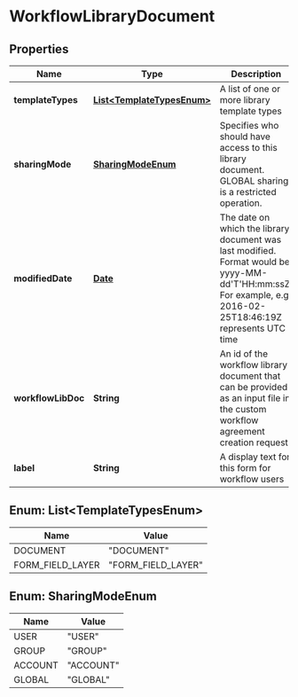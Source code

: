 
# WorkflowLibraryDocument

## Properties
Name | Type | Description | Notes
------------ | ------------- | ------------- | -------------
**templateTypes** | [**List&lt;TemplateTypesEnum&gt;**](#List&lt;TemplateTypesEnum&gt;) | A list of one or more library template types |  [optional]
**sharingMode** | [**SharingModeEnum**](#SharingModeEnum) | Specifies who should have access to this library document. GLOBAL sharing is a restricted operation. |  [optional]
**modifiedDate** | [**Date**](Date.md) | The date on which the library document was last modified. Format would be yyyy-MM-dd&#39;T&#39;HH:mm:ssZ. For example, e.g 2016-02-25T18:46:19Z represents UTC time |  [optional]
**workflowLibDoc** | **String** | An id of the workflow library document that can be provided as an input file in the custom workflow agreement creation request |  [optional]
**label** | **String** | A display text for this form for workflow users |  [optional]


<a name="List<TemplateTypesEnum>"></a>
## Enum: List&lt;TemplateTypesEnum&gt;
Name | Value
---- | -----
DOCUMENT | &quot;DOCUMENT&quot;
FORM_FIELD_LAYER | &quot;FORM_FIELD_LAYER&quot;


<a name="SharingModeEnum"></a>
## Enum: SharingModeEnum
Name | Value
---- | -----
USER | &quot;USER&quot;
GROUP | &quot;GROUP&quot;
ACCOUNT | &quot;ACCOUNT&quot;
GLOBAL | &quot;GLOBAL&quot;



